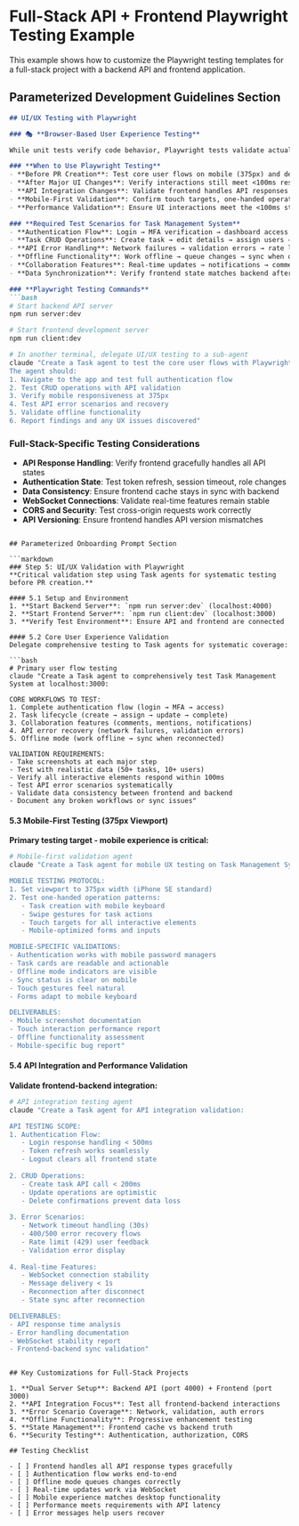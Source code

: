 # Full-Stack API + Frontend Playwright Testing Example

This example shows how to customize the Playwright testing templates for a full-stack project with a backend API and frontend application.

## Parameterized Development Guidelines Section

```markdown
## UI/UX Testing with Playwright

### 🎭 **Browser-Based User Experience Testing**

While unit tests verify code behavior, Playwright tests validate actual user experience in real browsers. Use Playwright to ensure the UI works as intended across different devices and interaction patterns.

### **When to Use Playwright Testing**
- **Before PR Creation**: Test core user flows on mobile (375px) and desktop viewports
- **After Major UI Changes**: Verify interactions still meet <100ms response requirement
- **API Integration Changes**: Validate frontend handles API responses correctly
- **Mobile-First Validation**: Confirm touch targets, one-handed operation, responsive behavior
- **Performance Validation**: Ensure UI interactions meet the <100ms standard in actual browsers

### **Required Test Scenarios for Task Management System**
- **Authentication Flow**: Login → MFA verification → dashboard access → logout
- **Task CRUD Operations**: Create task → edit details → assign users → complete → delete
- **API Error Handling**: Network failures → validation errors → rate limiting → timeouts
- **Offline Functionality**: Work offline → queue changes → sync when online
- **Collaboration Features**: Real-time updates → notifications → comments → mentions
- **Data Synchronization**: Verify frontend state matches backend after all operations

### **Playwright Testing Commands**
```bash
# Start backend API server
npm run server:dev

# Start frontend development server
npm run client:dev

# In another terminal, delegate UI/UX testing to a sub-agent
claude "Create a Task agent to test the core user flows with Playwright at localhost:3000. 
The agent should:
1. Navigate to the app and test full authentication flow
2. Test CRUD operations with API validation
3. Verify mobile responsiveness at 375px
4. Test API error scenarios and recovery
5. Validate offline functionality
6. Report findings and any UX issues discovered"
```

### **Full-Stack-Specific Testing Considerations**
- **API Response Handling**: Verify frontend gracefully handles all API states
- **Authentication State**: Test token refresh, session timeout, role changes
- **Data Consistency**: Ensure frontend cache stays in sync with backend
- **WebSocket Connections**: Validate real-time features remain stable
- **CORS and Security**: Test cross-origin requests work correctly
- **API Versioning**: Ensure frontend handles API version mismatches
```

## Parameterized Onboarding Prompt Section

```markdown
### Step 5: UI/UX Validation with Playwright
**Critical validation step using Task agents for systematic testing before PR creation.**

#### 5.1 Setup and Environment
1. **Start Backend Server**: `npm run server:dev` (localhost:4000)
2. **Start Frontend Server**: `npm run client:dev` (localhost:3000)
3. **Verify Test Environment**: Ensure API and frontend are connected

#### 5.2 Core User Experience Validation
Delegate comprehensive testing to Task agents for systematic coverage:

```bash
# Primary user flow testing
claude "Create a Task agent to comprehensively test Task Management System at localhost:3000:

CORE WORKFLOWS TO TEST:
1. Complete authentication flow (login → MFA → access)
2. Task lifecycle (create → assign → update → complete)
3. Collaboration features (comments, mentions, notifications)
4. API error recovery (network failures, validation errors)
5. Offline mode (work offline → sync when reconnected)

VALIDATION REQUIREMENTS:
- Take screenshots at each major step
- Test with realistic data (50+ tasks, 10+ users)
- Verify all interactive elements respond within 100ms
- Test API error scenarios systematically
- Validate data consistency between frontend and backend
- Document any broken workflows or sync issues"
```

#### 5.3 Mobile-First Testing (375px Viewport)
**Primary testing target - mobile experience is critical:**

```bash
# Mobile-first validation agent
claude "Create a Task agent for mobile UX testing on Task Management System:

MOBILE TESTING PROTOCOL:
1. Set viewport to 375px width (iPhone SE standard)
2. Test one-handed operation patterns:
   - Task creation with mobile keyboard
   - Swipe gestures for task actions
   - Touch targets for all interactive elements
   - Mobile-optimized forms and inputs

MOBILE-SPECIFIC VALIDATIONS:
- Authentication works with mobile password managers
- Task cards are readable and actionable
- Offline mode indicators are visible
- Sync status is clear on mobile
- Touch gestures feel natural
- Forms adapt to mobile keyboard

DELIVERABLES:
- Mobile screenshot documentation
- Touch interaction performance report
- Offline functionality assessment
- Mobile-specific bug report"
```

#### 5.4 API Integration and Performance Validation
**Validate frontend-backend integration:**

```bash
# API integration testing agent
claude "Create a Task agent for API integration validation:

API TESTING SCOPE:
1. Authentication Flow:
   - Login response handling < 500ms
   - Token refresh works seamlessly
   - Logout clears all frontend state
   
2. CRUD Operations:
   - Create task API call < 200ms
   - Update operations are optimistic
   - Delete confirmations prevent data loss
   
3. Error Scenarios:
   - Network timeout handling (30s)
   - 400/500 error recovery flows
   - Rate limit (429) user feedback
   - Validation error display
   
4. Real-time Features:
   - WebSocket connection stability
   - Message delivery < 1s
   - Reconnection after disconnect
   - State sync after reconnection

DELIVERABLES:
- API response time analysis
- Error handling documentation
- WebSocket stability report
- Frontend-backend sync validation"
```
```

## Key Customizations for Full-Stack Projects

1. **Dual Server Setup**: Backend API (port 4000) + Frontend (port 3000)
2. **API Integration Focus**: Test all frontend-backend interactions
3. **Error Scenario Coverage**: Network, validation, auth errors
4. **Offline Functionality**: Progressive enhancement testing
5. **State Management**: Frontend cache vs backend truth
6. **Security Testing**: Authentication, authorization, CORS

## Testing Checklist

- [ ] Frontend handles all API response types gracefully
- [ ] Authentication flow works end-to-end
- [ ] Offline mode queues changes correctly
- [ ] Real-time updates work via WebSocket
- [ ] Mobile experience matches desktop functionality
- [ ] Performance meets requirements with API latency
- [ ] Error messages help users recover